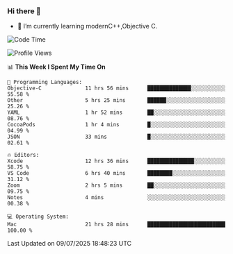 ### Hi there 👋
- 🌱 I’m currently learning modernC++,Objective C.
<!--
**Asukaki7/Asukaki7** is a ✨ _special_ ✨ repository because its `README.md` (this file) appears on your GitHub profile.

Here are some ideas to get you started:

- 🔭 I’m currently working on ...
- 🌱 I’m currently learning ...
- 👯 I’m looking to collaborate on ...
- 🤔 I’m looking for help with ...
- 💬 Ask me about ...
- 📫 How to reach me: ...
- 😄 Pronouns: ...
- ⚡ Fun fact: ...
-->
<!--START_SECTION:waka-->
![Code Time](http://img.shields.io/badge/Code%20Time-584%20hrs%206%20mins-blue)

![Profile Views](http://img.shields.io/badge/Profile%20Views-0-blue)

📊 **This Week I Spent My Time On** 

```text
💬 Programming Languages: 
Objective-C              11 hrs 56 mins      ██████████████░░░░░░░░░░░   55.58 % 
Other                    5 hrs 25 mins       ██████░░░░░░░░░░░░░░░░░░░   25.26 % 
YAML                     1 hr 52 mins        ██░░░░░░░░░░░░░░░░░░░░░░░   08.76 % 
CocoaPods                1 hr 4 mins         █░░░░░░░░░░░░░░░░░░░░░░░░   04.99 % 
JSON                     33 mins             █░░░░░░░░░░░░░░░░░░░░░░░░   02.61 % 

🔥 Editors: 
Xcode                    12 hrs 36 mins      ███████████████░░░░░░░░░░   58.75 % 
VS Code                  6 hrs 40 mins       ████████░░░░░░░░░░░░░░░░░   31.12 % 
Zoom                     2 hrs 5 mins        ██░░░░░░░░░░░░░░░░░░░░░░░   09.75 % 
Notes                    4 mins              ░░░░░░░░░░░░░░░░░░░░░░░░░   00.38 % 

💻 Operating System: 
Mac                      21 hrs 28 mins      █████████████████████████   100.00 % 
```


 Last Updated on 09/07/2025 18:48:23 UTC
<!--END_SECTION:waka-->
